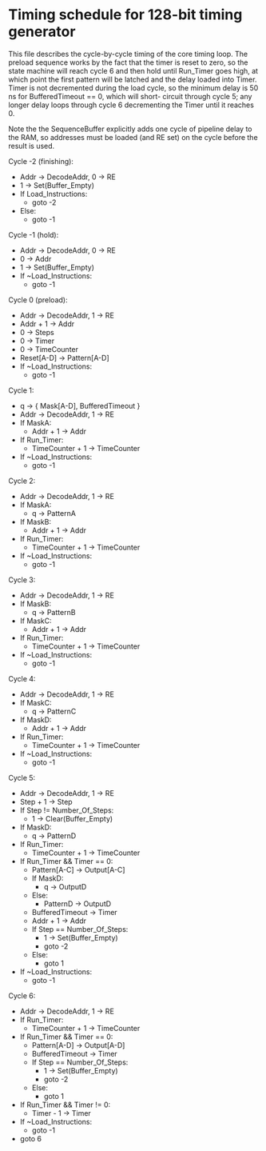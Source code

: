Timing schedule for 128-bit timing generator
============================================

This file describes the cycle-by-cycle timing of the core timing loop. The preload
sequence works by the fact that the timer is reset to zero, so the state machine will
reach cycle 6 and then hold until Run_Timer goes high, at which point the first pattern
will be latched and the delay loaded into Timer. Timer is not decremented during the
load cycle, so the minimum delay is 50 ns for BufferedTimeout == 0, which will short-
circuit through cycle 5; any longer delay loops through cycle 6 decrementing the
Timer until it reaches 0.

Note the the SequenceBuffer explicitly adds one cycle of pipeline delay to the RAM,
so addresses must be loaded (and RE set) on the cycle before the result is used.

Cycle -2 (finishing):
  - Addr -> DecodeAddr, 0 -> RE
  - 1 -> Set(Buffer_Empty)
  - If Load_Instructions:
    * goto -2
  - Else:
    * goto -1

Cycle -1 (hold):
  - Addr -> DecodeAddr, 0 -> RE
  - 0 -> Addr
  - 1 -> Set(Buffer_Empty)
  - If ~Load_Instructions:
    * goto -1

Cycle 0 (preload):
  - Addr -> DecodeAddr, 1 -> RE
  - Addr + 1 -> Addr
  - 0 -> Steps
  - 0 -> Timer
  - 0 -> TimeCounter
  - Reset\[A-D] -> Pattern\[A-D]
  - If ~Load_Instructions:
    * goto -1

Cycle 1:
  - q -> { Mask\[A-D], BufferedTimeout }
  - Addr -> DecodeAddr, 1 -> RE
  - If MaskA:
    * Addr + 1 -> Addr
  - If Run_Timer:
    * TimeCounter + 1 -> TimeCounter
  - If ~Load_Instructions:
    * goto -1

Cycle 2:
  - Addr -> DecodeAddr, 1 -> RE
  - If MaskA:
  	* q -> PatternA
  - If MaskB:
    * Addr + 1 -> Addr
  - If Run_Timer:
    * TimeCounter + 1 -> TimeCounter
  - If ~Load_Instructions:
    * goto -1

Cycle 3:
  - Addr -> DecodeAddr, 1 -> RE
  - If MaskB:
  	* q -> PatternB
  - If MaskC:
    * Addr + 1 -> Addr
  - If Run_Timer:
    * TimeCounter + 1 -> TimeCounter
  - If ~Load_Instructions:
    * goto -1

Cycle 4:
  - Addr -> DecodeAddr, 1 -> RE
  - If MaskC:
  	* q -> PatternC
  - If MaskD:
    * Addr + 1 -> Addr
  - If Run_Timer:
    * TimeCounter + 1 -> TimeCounter
  - If ~Load_Instructions:
    * goto -1

Cycle 5:
  - Addr -> DecodeAddr, 1 -> RE
  - Step + 1 -> Step
  - If Step != Number_Of_Steps:
    * 1 -> Clear(Buffer\_Empty)
  - If MaskD:
  	* q -> PatternD
  - If Run_Timer:
    * TimeCounter + 1 -> TimeCounter
  - If Run_Timer && Timer == 0:
    * Pattern\[A-C] -> Output\[A-C]
    * If MaskD:
	  + q -> OutputD
	* Else:
	  + PatternD -> OutputD
    * BufferedTimeout -> Timer
    * Addr + 1 -> Addr
    * If Step == Number\_Of\_Steps:
      + 1 -> Set(Buffer\_Empty)
      + goto -2
    * Else:
      + goto 1
  - If ~Load_Instructions:
    * goto -1

Cycle 6:
  - Addr -> DecodeAddr, 1 -> RE
  - If Run_Timer:
    * TimeCounter + 1 -> TimeCounter
  - If Run_Timer && Timer == 0:
    * Pattern\[A-D] -> Output\[A-D]
	* BufferedTimeout -> Timer
	* If Step == Number\_Of\_Steps:
	  + 1 -> Set(Buffer\_Empty)
	  + goto -2
	* Else:
      + goto 1
  - If Run_Timer && Timer != 0:
    * Timer - 1 -> Timer
  - If ~Load_Instructions:
    * goto -1
  - goto 6

